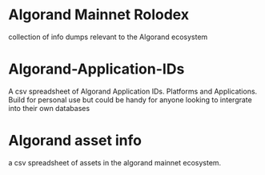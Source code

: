# Algorand Mainnet Rolodex
collection of info dumps relevant to the Algorand ecosystem

# Algorand-Application-IDs
A csv spreadsheet of Algorand Application IDs. Platforms and Applications. Build for personal use but could be handy for anyone looking to intergrate into their own databases

# Algorand asset info
a csv spreadsheet of assets in the algorand mainnet ecosystem. 
